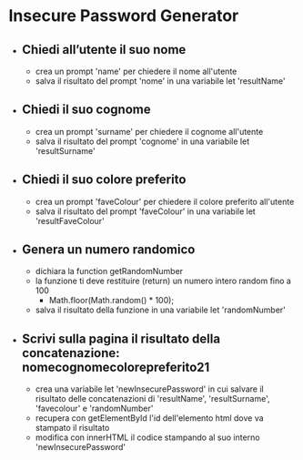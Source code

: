 # Insecure Password Generator 

- ## Chiedi all’utente il suo nome
    - crea un prompt 'name' per chiedere il nome all'utente
    - salva il risultato del prompt 'nome' in una variabile let 'resultName'
- ## Chiedi il suo cognome
    - crea un prompt 'surname' per chiedere il cognome all'utente
    - salva il risultato del prompt 'cognome' in una variabile let 'resultSurname'
- ## Chiedi il suo colore preferito
    - crea un prompt 'faveColour' per chiedere il colore preferito all'utente
    - salva il risultato del prompt 'faveColour' in una variabile let 'resultFaveColour'
- ## Genera un numero randomico
    - dichiara la function getRandomNumber
    - la funzione ti deve restituire (return) un numero intero random fino a 100
        - Math.floor(Math.random() * 100);
    - salva il risultato della funzione in una variabile let 'randomNumber'
- ## Scrivi sulla pagina il risultato della concatenazione: nomecognomecolorepreferito21
    - crea una variabile let 'newInsecurePassword' in cui salvare il risultato delle concatenazioni di 'resultName', 'resultSurname', 'favecolour' e 'randomNumber'
    - recupera con getElementById l'id dell'elemento html dove va stampato il risultato
    - modifica con innerHTML il codice stampando al suo interno 'newInsecurePassword'